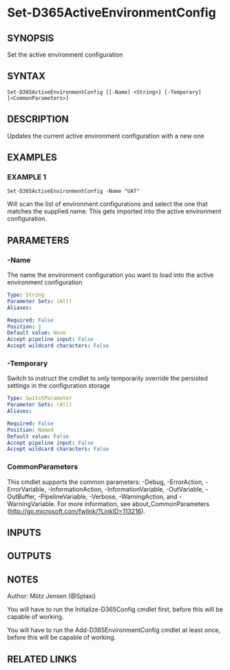 ﻿---
external help file: d365fo.tools-help.xml
Module Name: d365fo.tools
online version:
schema: 2.0.0
---

# Set-D365ActiveEnvironmentConfig

## SYNOPSIS
Set the active environment configuration

## SYNTAX

```
Set-D365ActiveEnvironmentConfig [[-Name] <String>] [-Temporary] [<CommonParameters>]
```

## DESCRIPTION
Updates the current active environment configuration with a new one

## EXAMPLES

### EXAMPLE 1
```
Set-D365ActiveEnvironmentConfig -Name "UAT"
```

Will scan the list of environment configurations and select the one that matches the supplied name.
This gets imported into the active environment configuration.

## PARAMETERS

### -Name
The name the environment configuration you want to load into the active environment configuration

```yaml
Type: String
Parameter Sets: (All)
Aliases:

Required: False
Position: 1
Default value: None
Accept pipeline input: False
Accept wildcard characters: False
```

### -Temporary
Switch to instruct the cmdlet to only temporarily override the persisted settings in the configuration storage

```yaml
Type: SwitchParameter
Parameter Sets: (All)
Aliases:

Required: False
Position: Named
Default value: False
Accept pipeline input: False
Accept wildcard characters: False
```

### CommonParameters
This cmdlet supports the common parameters: -Debug, -ErrorAction, -ErrorVariable, -InformationAction, -InformationVariable, -OutVariable, -OutBuffer, -PipelineVariable, -Verbose, -WarningAction, and -WarningVariable.
For more information, see about_CommonParameters (http://go.microsoft.com/fwlink/?LinkID=113216).

## INPUTS

## OUTPUTS

## NOTES
Author: Mötz Jensen (@Splaxi)

You will have to run the Initialize-D365Config cmdlet first, before this will be capable of working.

You will have to run the Add-D365EnvironmentConfig cmdlet at least once, before this will be capable of working.

## RELATED LINKS
